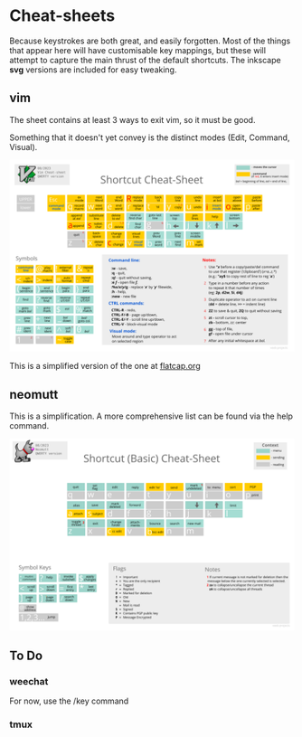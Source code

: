 

# Cheat-sheets

Because keystrokes are both great, and easily forgotten. Most of the things that appear here will have customisable key mappings, but these will attempt to capture the main thrust of the default shortcuts. The inkscape **svg** versions are included for easy tweaking.

## vim

The sheet contains at least 3 ways to exit vim, so it must be good.

Something that it doesn't yet convey is the distinct modes (Edit, Command, Visual).

![Vim Cheatsheet](./vimcheatsheet.svg)

This is a simplified version of the one at [flatcap.org](https://flatcap.org/vim/)

## neomutt

This is a simplification. A more comprehensive list can be found via the help command.

![Neomutt Cheatsheet](./neomuttcheatsheet.svg)

## To Do

### weechat

For now, use the /key command
 
### tmux




